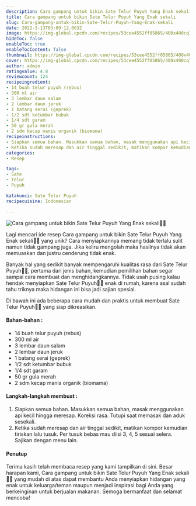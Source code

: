 ```yaml
---
description: Cara gampang untuk bikin Sate Telur Puyuh Yang Enak sekali"
title: Cara gampang untuk bikin Sate Telur Puyuh Yang Enak sekali
slug: Cara-gampang-untuk-bikin-Sate-Telur-Puyuh-Yang-Enak-sekali
date: 2022-3-13T03:09:12.063Z
image: https://img-global.cpcdn.com/recipes/53cee4552ff05865/400x400cq70/photo.jpg
hideToc: false
enableToc: true
enableTocContent: false
thumbnail: https://img-global.cpcdn.com/recipes/53cee4552ff05865/400x400cq70/photo.jpg
cover: https://img-global.cpcdn.com/recipes/53cee4552ff05865/400x400cq70/photo.jpg
author: admin
ratingvalue: 4.8
reviewcount: 124
recipeingredient:
- 14 buah telur puyuh (rebus)
- 300 ml air
- 3 lembar daun salam
- 2 lembar daun jeruk
- 1 batang serai (geprek)
- 1/2 sdt ketumbar bubuk
- 1/4 sdt garam
- 50 gr gula merah
- 2 sdm kecap manis organik (biomama)
recipeinstructions:
- Siapkan semua bahan. Masukkan semua bahan, masak menggunakan api kecil hingga meresap. Koreksi rasa. Tutupi saat memasak dan aduk sesekali.
- Ketika sudah meresap dan air tinggal sedikit, matikan kompor kemudian tiriskan lalu tusuk. Per tusuk bebas mau diisi 3, 4, 5 sesuai selera. Sajikan dengan menu lain.
categories:
- Resep

tags:
- Sate
- Telur
- Puyuh

katakunci: Sate Telur Puyuh
recipecuisine: Indonesian

---
```


![Cara gampang untuk bikin Sate Telur Puyuh Yang Enak sekali👩‍🍳](https://img-global.cpcdn.com/recipes/53cee4552ff05865/400x400cq70/photo.jpg)

Lagi mencari ide resep Cara gampang untuk bikin Sate Telur Puyuh Yang Enak sekali👩‍🍳 yang unik? Cara menyiapkannya memang tidak terlalu sulit namun tidak gampang juga. Jika keliru mengolah maka hasilnya tidak akan memuaskan dan justru cenderung tidak enak.

Banyak hal yang sedikit banyak mempengaruhi kualitas rasa dari Sate Telur Puyuh👩‍🍳, pertama dari jenis bahan, kemudian pemilihan bahan segar sampai cara membuat dan menghidangkannya. Tidak usah pusing kalau hendak menyiapkan Sate Telur Puyuh👩‍🍳 enak di rumah, karena asal sudah tahu triknya maka hidangan ini bisa jadi sajian spesial.

Di bawah ini ada beberapa cara mudah dan praktis untuk membuat Sate Telur Puyuh👩‍🍳 yang siap dikreasikan.

<!--inarticleads1-->

#### Bahan-bahan :

- 14 buah telur puyuh (rebus)
- 300 ml air
- 3 lembar daun salam
- 2 lembar daun jeruk
- 1 batang serai (geprek)
- 1/2 sdt ketumbar bubuk
- 1/4 sdt garam
- 50 gr gula merah
- 2 sdm kecap manis organik (biomama)

<!--inarticleads2-->

#### Langkah-langkah membuat :

1. Siapkan semua bahan. Masukkan semua bahan, masak menggunakan api kecil hingga meresap. Koreksi rasa. Tutupi saat memasak dan aduk sesekali.
1. Ketika sudah meresap dan air tinggal sedikit, matikan kompor kemudian tiriskan lalu tusuk. Per tusuk bebas mau diisi 3, 4, 5 sesuai selera. Sajikan dengan menu lain.

#### Penutup

Terima kasih telah membaca resep yang kami tampilkan di sini. Besar harapan kami, Cara gampang untuk bikin Sate Telur Puyuh Yang Enak sekali👩‍🍳 yang mudah di atas dapat membantu Anda menyiapkan hidangan yang enak untuk keluarga/teman maupun menjadi inspirasi bagi Anda yang berkeinginan untuk berjualan makanan. Semoga bermanfaat dan selamat mencoba!